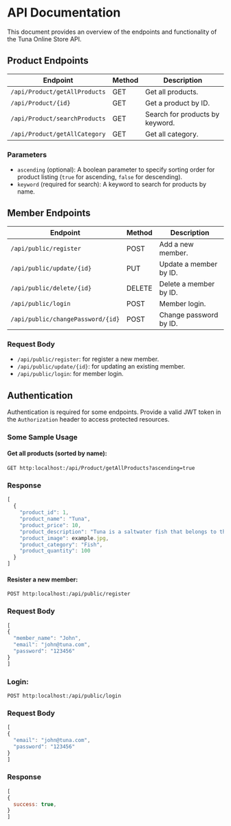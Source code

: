 # API Documentation

This document provides an overview of the endpoints and functionality of the Tuna Online Store API.

## Product Endpoints

| Endpoint                     | Method | Description                     |
| ---------------------------- | ------ |---------------------------------|
| `/api/Product/getAllProducts`| GET    | Get all products.               |
| `/api/Product/{id}`          | GET    | Get a product by ID.            |
| `/api/Product/searchProducts` | GET    | Search for products by keyword. |
| `/api/Product/getAllCategory` | GET    | Get all category.               |

 
### Parameters

- `ascending` (optional): A boolean parameter to specify sorting order for product listing (`true` for ascending, `false` for descending).
- `keyword` (required for search): A keyword to search for products by name.
## Member Endpoints

| Endpoint                      | Method | Description            |
| ------------------------------ | ------ |------------------------|
| `/api/public/register`         | POST   | Add a new member.      |
| `/api/public/update/{id}`      | PUT    | Update a member by ID. |
| `/api/public/delete/{id}`      | DELETE | Delete a member by ID. |
| `/api/public/login`            | POST   | Member login.          |
| `/api/public/changePassword/{id}`            | POST   | Change password by ID. |

### Request Body

- `/api/public/register`:  for register a new member.
- `/api/public/update/{id}`:  for updating an existing member.
- `/api/public/login`:  for member login.

## Authentication

Authentication is required for some endpoints. Provide a valid JWT token in the `Authorization` header to access protected resources.

### Some Sample Usage
#### Get all products (sorted by name):

```http
GET http:localhost:/api/Product/getAllProducts?ascending=true
```
### Response

```javascript
[
  {
    "product_id": 1,
    "product_name": "Tuna",
    "product_price": 10,
    "product_description": "Tuna is a saltwater fish that belongs to the tribe Thunnini, a subgrouping of the Scombridae family. The Thunnini comprise 15 species across five genera, the sizes of which vary greatly, ranging from the bullet tuna up to the Atlantic bluefin tuna.",
    "product_image": example.jpg,
    "product_category": "Fish",
    "product_quantity": 100
  }
]
```

#### Resister a new member:

```http
POST http:localhost:/api/public/register
```
### Request Body

```javascript
[
{
  "member_name": "John",
  "email": "john@tuna.com",
  "password": "123456"
}
]
```
### Login:

```http
POST http:localhost:/api/public/login
```
### Request Body

```javascript
[
{
  "email": "john@tuna.com",
  "password": "123456"
}
]
```
### Response

```javascript
[
{
  success: true,
}
]
```